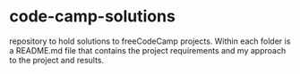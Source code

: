 # code-camp-solutions
repository to hold solutions to freeCodeCamp projects. Within each folder is a README.md file that contains the project requirements and my approach to the project and results.
